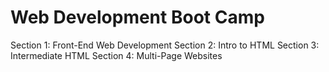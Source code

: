 ﻿# Web Development Boot Camp
 Section 1: Front-End Web Development
 Section 2: Intro to HTML
 Section 3: Intermediate HTML
 Section 4: Multi-Page Websites
